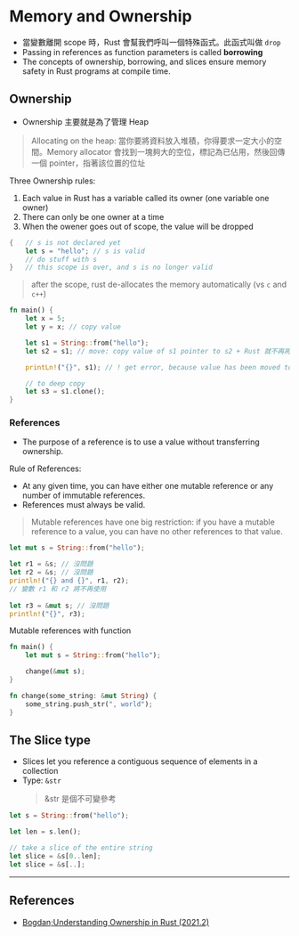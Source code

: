 # Memory and Ownership

- 當變數離開 scope 時，Rust 會幫我們呼叫一個特殊函式。此函式叫做 `drop`
- Passing in references as function parameters is called **borrowing**
- The concepts of ownership, borrowing, and slices ensure memory safety in Rust programs at compile time.

## Ownership

- Ownership 主要就是為了管理 Heap

> Allocating on the heap: 當你要將資料放入堆積，你得要求一定大小的空間。Memory allocator 會找到一塊夠大的空位，標記為已佔用，然後回傳一個 pointer，指著該位置的位址

Three Ownership rules:

1. Each value in Rust has a variable called its owner (one variable one owner)
2. There can only be one owner at a time
3. When the owener goes out of scope, the value will be dropped
  ```rust
  {   // s is not declared yet
      let s = "hello"; // s is valid
      // do stuff with s
  }   // this scope is over, and s is no longer valid
  ```

  > after the scope, rust de-allocates the memory automatically (vs `c` and `c++`)



```rust
fn main() {
    let x = 5;
    let y = x; // copy value

    let s1 = String::from("hello");
    let s2 = s1; // move: copy value of s1 pointer to s2 + Rust 就不再將 s1 視爲有效 (prevent double free)

    printLn!("{}", s1); // ! get error, because value has been moved to s2

    // to deep copy
    let s3 = s1.clone();
}
```

### References

- The purpose of a reference is to use a value without transferring ownership.

Rule of References:

- At any given time, you can have either one mutable reference or any number of immutable references.
- References must always be valid.

> Mutable references have one big restriction: if you have a mutable reference to a value, you can have no other references to that value. 

```rust
let mut s = String::from("hello");

let r1 = &s; // 沒問題
let r2 = &s; // 沒問題
println!("{} and {}", r1, r2);
// 變數 r1 和 r2 將不再使用
    
let r3 = &mut s; // 沒問題
println!("{}", r3);
```

Mutable references with function

```rust
fn main() {
    let mut s = String::from("hello");

    change(&mut s);
}

fn change(some_string: &mut String) {
    some_string.push_str(", world");
}
```

## The Slice type

- Slices let you reference a contiguous sequence of elements in a collection
- Type: `&str`
    > &str 是個不可變參考

```rust
let s = String::from("hello");

let len = s.len();

// take a slice of the entire string
let slice = &s[0..len];
let slice = &s[..];
```

---

## References

- [Bogdan;Understanding Ownership in Rust (2021.2)](https://youtu.be/VFIOSWy93H0)
